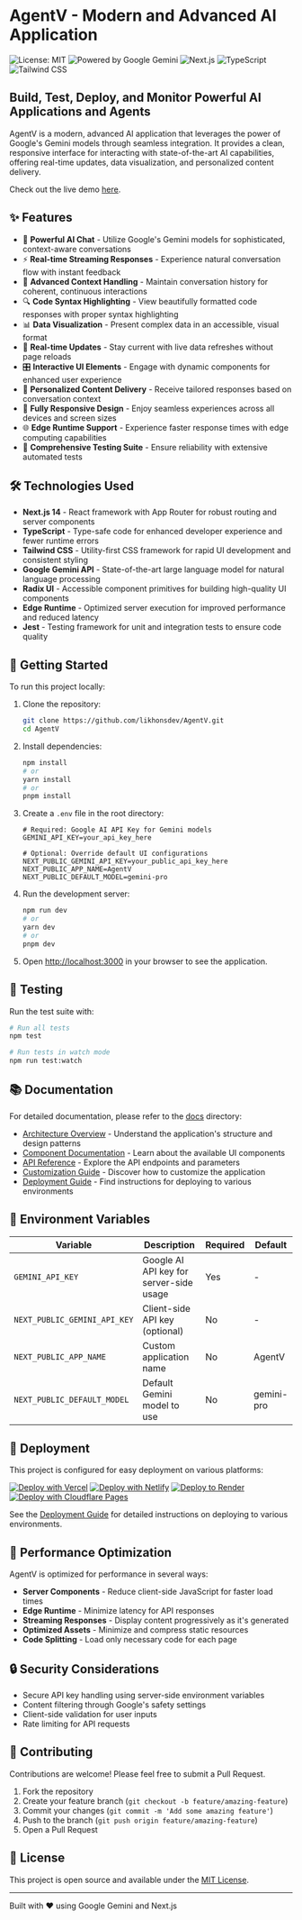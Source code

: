 # AgentV - Modern and Advanced AI Application

![License: MIT](https://img.shields.io/badge/license-MIT-blue.svg?style=for-the-badge&color=%23000000)
![Powered by Google Gemini](https://img.shields.io/badge/POWERED%20BY-Google%20Gemini-4285F4.svg?style=for-the-badge&logo=google&logoColor=white)
![Next.js](https://img.shields.io/badge/Next.js-14-black?style=for-the-badge&logo=next.js&logoColor=white)
![TypeScript](https://img.shields.io/badge/TypeScript-007ACC?style=for-the-badge&logo=typescript&logoColor=white)
![Tailwind CSS](https://img.shields.io/badge/Tailwind_CSS-38B2AC?style=for-the-badge&logo=tailwind-css&logoColor=white)

## Build, Test, Deploy, and Monitor Powerful AI Applications and Agents

AgentV is a modern, advanced AI application that leverages the power of Google's Gemini models through seamless integration. It provides a clean, responsive interface for interacting with state-of-the-art AI capabilities, offering real-time updates, data visualization, and personalized content delivery.

Check out the live demo [here](https://your-demo-url.vercel.app).

## ✨ Features

- 💬 **Powerful AI Chat** - Utilize Google's Gemini models for sophisticated, context-aware conversations
- ⚡️ **Real-time Streaming Responses** - Experience natural conversation flow with instant feedback
- 🧠 **Advanced Context Handling** - Maintain conversation history for coherent, continuous interactions
- 🔍 **Code Syntax Highlighting** - View beautifully formatted code responses with proper syntax highlighting
- 📊 **Data Visualization** - Present complex data in an accessible, visual format
- 🔄 **Real-time Updates** - Stay current with live data refreshes without page reloads
- 🎛️ **Interactive UI Elements** - Engage with dynamic components for enhanced user experience
- 👤 **Personalized Content Delivery** - Receive tailored responses based on conversation context
- 📱 **Fully Responsive Design** - Enjoy seamless experiences across all devices and screen sizes
- 🌐 **Edge Runtime Support** - Experience faster response times with edge computing capabilities
- 🧪 **Comprehensive Testing Suite** - Ensure reliability with extensive automated tests

## 🛠️ Technologies Used

- **Next.js 14** - React framework with App Router for robust routing and server components
- **TypeScript** - Type-safe code for enhanced developer experience and fewer runtime errors
- **Tailwind CSS** - Utility-first CSS framework for rapid UI development and consistent styling
- **Google Gemini API** - State-of-the-art large language model for natural language processing
- **Radix UI** - Accessible component primitives for building high-quality UI components
- **Edge Runtime** - Optimized server execution for improved performance and reduced latency
- **Jest** - Testing framework for unit and integration tests to ensure code quality

## 🚀 Getting Started

To run this project locally:

1. Clone the repository:
   ```bash
   git clone https://github.com/likhonsdev/AgentV.git
   cd AgentV
   ```

2. Install dependencies:
   ```bash
   npm install
   # or
   yarn install
   # or
   pnpm install
   ```

3. Create a `.env` file in the root directory:
   ```env
   # Required: Google AI API Key for Gemini models
   GEMINI_API_KEY=your_api_key_here
   
   # Optional: Override default UI configurations
   NEXT_PUBLIC_GEMINI_API_KEY=your_public_api_key_here
   NEXT_PUBLIC_APP_NAME=AgentV
   NEXT_PUBLIC_DEFAULT_MODEL=gemini-pro
   ```

4. Run the development server:
   ```bash
   npm run dev
   # or
   yarn dev
   # or
   pnpm dev
   ```

5. Open [http://localhost:3000](http://localhost:3000) in your browser to see the application.

## 🧪 Testing

Run the test suite with:

```bash
# Run all tests
npm test

# Run tests in watch mode
npm run test:watch
```

## 📚 Documentation

For detailed documentation, please refer to the [docs](./docs) directory:

- [Architecture Overview](./docs/architecture.md) - Understand the application's structure and design patterns
- [Component Documentation](./docs/components.md) - Learn about the available UI components
- [API Reference](./docs/api-reference.md) - Explore the API endpoints and parameters
- [Customization Guide](./docs/customization.md) - Discover how to customize the application
- [Deployment Guide](./docs/deployment.md) - Find instructions for deploying to various environments

## 🔄 Environment Variables

| Variable | Description | Required | Default |
|----------|-------------|----------|---------|
| `GEMINI_API_KEY` | Google AI API key for server-side usage | Yes | - |
| `NEXT_PUBLIC_GEMINI_API_KEY` | Client-side API key (optional) | No | - |
| `NEXT_PUBLIC_APP_NAME` | Custom application name | No | AgentV |
| `NEXT_PUBLIC_DEFAULT_MODEL` | Default Gemini model to use | No | gemini-pro |

## 🚢 Deployment

This project is configured for easy deployment on various platforms:

[![Deploy with Vercel](https://vercel.com/button)](https://vercel.com/new/clone?repository-url=https://github.com/likhonsdev/AgentV)
[![Deploy with Netlify](https://www.netlify.com/img/deploy/button.svg)](https://app.netlify.com/start/deploy?repository=https://github.com/likhonsdev/AgentV)
[![Deploy to Render](https://render.com/images/deploy-to-render-button.svg)](https://render.com/deploy?repo=https://github.com/likhonsdev/AgentV)
[![Deploy with Cloudflare Pages](https://img.shields.io/badge/Deploy-Cloudflare_Pages-F38020?style=for-the-badge&logo=Cloudflare&logoColor=white)](https://dash.cloudflare.com/new/pages?from=pages)

See the [Deployment Guide](./docs/deployment.md) for detailed instructions on deploying to various environments.

## 🌟 Performance Optimization

AgentV is optimized for performance in several ways:

- **Server Components** - Reduce client-side JavaScript for faster load times
- **Edge Runtime** - Minimize latency for API responses
- **Streaming Responses** - Display content progressively as it's generated
- **Optimized Assets** - Minimize and compress static resources
- **Code Splitting** - Load only necessary code for each page

## 🔒 Security Considerations

- Secure API key handling using server-side environment variables
- Content filtering through Google's safety settings
- Client-side validation for user inputs
- Rate limiting for API requests

## 🤝 Contributing

Contributions are welcome! Please feel free to submit a Pull Request.

1. Fork the repository
2. Create your feature branch (`git checkout -b feature/amazing-feature`)
3. Commit your changes (`git commit -m 'Add some amazing feature'`)
4. Push to the branch (`git push origin feature/amazing-feature`)
5. Open a Pull Request

## 📄 License

This project is open source and available under the [MIT License](LICENSE).

---

Built with ❤️ using Google Gemini and Next.js
